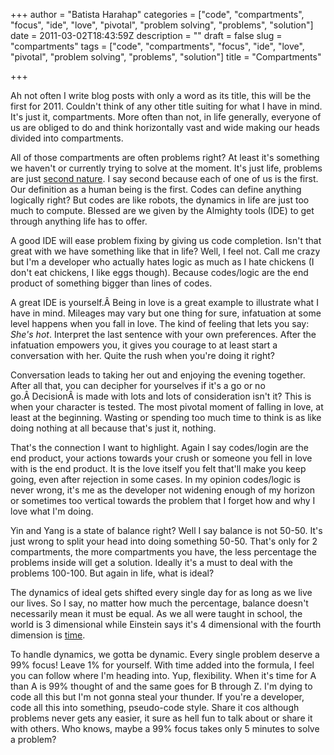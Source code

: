 +++
author = "Batista Harahap"
categories = ["code", "compartments", "focus", "ide", "love", "pivotal", "problem solving", "problems", "solution"]
date = 2011-03-02T18:43:59Z
description = ""
draft = false
slug = "compartments"
tags = ["code", "compartments", "focus", "ide", "love", "pivotal", "problem solving", "problems", "solution"]
title = "Compartments"

+++


Ah not often I write blog posts with only a word as its title, this will be the first for 2011. Couldn't think of any other title suiting for what I have in mind. It's just it, compartments. More often than not, in life generally, everyone of us are obliged to do and think horizontally vast and wide making our heads divided into compartments.

All of those compartments are often problems right? At least it's something we haven't or currently trying to solve at the moment. It's just life, problems are just <span style="text-decoration: underline;">second nature</span>. I say second because each of one of us is the first. Our definition as a human being is the first. Codes can define anything logically right? But codes are like robots, the dynamics in life are just too much to compute. Blessed are we given by the Almighty tools (IDE) to get through anything life has to offer.

A good IDE will ease problem fixing by giving us code completion. Isn't that great with we have something like that in life? Well, I feel not. Call me crazy but I'm a developer who actually hates logic as much as I hate chickens (I don't eat chickens, I like eggs though). Because codes/logic are the end product of something bigger than lines of codes.

A great IDE is yourself.Â Being in love is a great example to illustrate what I have in mind. Mileages may vary but one thing for sure, infatuation at some level happens when you fall in love. The kind of feeling that lets you say: <em>She's hot</em>. Interpret the last sentence with your own preferences. After the infatuation empowers you, it gives you courage to at least start a conversation with her. Quite the rush when you're doing it right?

Conversation leads to taking her out and enjoying the evening together. After all that, you can decipher for yourselves if it's a go or no go.Â DecisionÂ is made with lots and lots of consideration isn't it? This is when your character is tested. The most pivotal moment of falling in love, at least at the beginning. Wasting or spending too much time to think is as like doing nothing at all because that's just it, nothing.

That's the connection I want to highlight. Again I say codes/login are the end product, your actions towards your crush or someone you fell in love with is the end product. It is the love itself you felt that'll make you keep going, even after rejection in some cases. In my opinion codes/logic is never wrong, it's me as the developer not widening enough of my horizon or sometimes too vertical towards the problem that I forget how and why I love what I'm doing.

Yin and Yang is a state of balance right? Well I say balance is not 50-50. It's just wrong to split your head into doing something 50-50. That's only for 2 compartments, the more compartments you have, the less percentage the problems inside will get a solution. Ideally it's a must to deal with the problems 100-100. But again in life, what is ideal?

The dynamics of ideal gets shifted every single day for as long as we live our lives. So I say, no matter how much the percentage, balance doesn't necessarily mean it must be equal. As we all were taught in school, the world is 3 dimensional while Einstein says it's 4 dimensional with the fourth dimension is <span style="text-decoration: underline;">time</span>.

To handle dynamics, we gotta be dynamic. Every single problem deserve a 99% focus! Leave 1% for yourself. With time added into the formula, I feel you can follow where I'm heading into. Yup, flexibility. When it's time for A than A is 99% thought of and the same goes for B through Z. I'm dying to code all this but I'm not gonna steal your thunder. If you're a developer, code all this into something, pseudo-code style. Share it cos although problems never gets any easier, it sure as hell fun to talk about or share it with others. Who knows, maybe a 99% focus takes only 5 minutes to solve a problem?